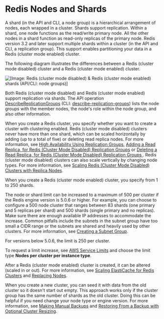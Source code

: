 # Redis Nodes and Shards<a name="CacheNodes.NodeGroups"></a>

A shard \(in the API and CLI, a node group\) is a hierarchical arrangement of nodes, each wrapped in a cluster\. Shards support replication\. Within a shard, one node functions as the read/write primary node\. All the other nodes in a shard function as read\-only replicas of the primary node\. Redis version 3\.2 and later support multiple shards within a cluster \(in the API and CLI, a replication group\)\. This support enables partitioning your data in a Redis \(cluster mode enabled\) cluster\. 

The following diagram illustrates the differences between a Redis \(cluster mode disabled\) cluster and a Redis \(cluster mode enabled\) cluster\.

![\[Image: Redis (cluster mode disabled) & Redis (cluster mode enabled) shards (API/CLI: node groups)\]](http://docs.aws.amazon.com/AmazonElastiCache/latest/red-ug/images/ElastiCache-NodeGroups.png)

Both Redis \(cluster mode disabled\) and Redis \(cluster mode enabled\) support replication via shards\. The API operation [DescribeReplicationGroups](https://docs.aws.amazon.com/AmazonElastiCache/latest/APIReference/API_DescribeReplicationGroups.html) \(CLI: [describe\-replication\-groups](https://docs.aws.amazon.com/cli/latest/reference/elasticache/describe-replication-groups.html)\) lists the node groups with the member nodes, the node's role within the node group, and also other information\.

When you create a Redis cluster, you specify whether you want to create a cluster with clustering enabled\. Redis \(cluster mode disabled\) clusters never have more than one shard, which can be scaled horizontally by adding \(up to a total of five\) or deleting read replica nodes\. For more information, see [High Availability Using Replication Groups](Replication.md), [Adding a Read Replica, for Redis \(Cluster Mode Disabled\) Replication Groups](Replication.AddReadReplica.md) or [Deleting a Read Replica, for Redis \(Cluster Mode Disabled\) Replication Groups ](Replication.RemoveReadReplica.md)\. Redis \(cluster mode disabled\) clusters can also scale vertically by changing node types\. For more information, see [Scaling Redis \(Cluster Mode Disabled\) Clusters with Replica Nodes](Scaling.RedisReplGrps.md)\.

When you create a Redis \(cluster mode enabled\) cluster, you specify from 1 to 250 shards\. 

The node or shard limit can be increased to a maximum of 500 per cluster if the Redis engine version is 5\.0\.6 or higher\. For example, you can choose to configure a 500 node cluster that ranges between 83 shards \(one primary and 5 replicas per shard\) and 500 shards \(single primary and no replicas\)\. Make sure there are enough available IP addresses to accommodate the increase\. Common pitfalls include the subnets in the subnet group have too small a CIDR range or the subnets are shared and heavily used by other clusters\. For more information, see [Creating a Subnet Group](SubnetGroups.Creating.md)\.

 For versions below 5\.0\.6, the limit is 250 per cluster\.

To request a limit increase, see [AWS Service Limits](https://docs.aws.amazon.com/general/latest/gr/aws_service_limits.html) and choose the limit type **Nodes per cluster per instance type**\. 

After a Redis \(cluster mode enabled\) cluster is created, it can be altered \(scaled in or out\)\. For more information, see [Scaling ElastiCache for Redis Clusters](Scaling.md) and [Replacing Nodes](CacheNodes.NodeReplacement.md)\. 

When you create a new cluster, you can seed it with data from the old cluster so it doesn't start out empty\. This approach works only if the cluster group has the same number of shards as the old cluster\. Doing this can be helpful if you need change your node type or engine version\. For more information, see [Making Manual Backups](backups-manual.md) and [Restoring From a Backup with Optional Cluster Resizing](backups-restoring.md)\.